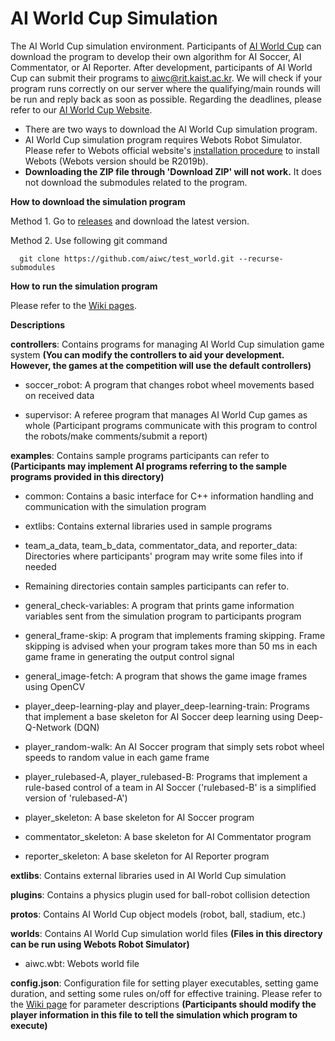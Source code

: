 # AI World Cup Simulation

The AI World Cup simulation environment. Participants of [AI World Cup](http://aiworldcup.org/) can download the program to develop their own algorithm for AI Soccer, AI Commentator, or AI Reporter. After development, participants of AI World Cup can submit their programs to [aiwc@rit.kaist.ac.kr](aiwc@rit.kaist.ac.kr). We will check if your program runs correctly on our server where the qualifying/main rounds will be run and reply back as soon as possible. Regarding the deadlines, please refer to our [AI World Cup Website](http://aiworldcup.org/).

- There are two ways to download the AI World Cup simulation program.
- AI World Cup simulation program requires Webots Robot Simulator. Please refer to Webots official website's [installation procedure](https://www.cyberbotics.com/doc/guide/installation-procedure) to install Webots (Webots version should be R2019b).
- **Downloading the ZIP file through 'Download ZIP' will not work.** It does not download the submodules related to the program.

**How to download the simulation program**

Method 1. Go to [releases](https://github.com/aiwc/test_world/releases) and download the latest version.

Method 2. Use following git command

      git clone https://github.com/aiwc/test_world.git --recurse-submodules

**How to run the simulation program**

Please refer to the [Wiki pages](https://github.com/aiwc/test_world/wiki).

**Descriptions**

**controllers**: Contains programs for managing AI World Cup simulation game system **(You can modify the controllers to aid your development. However, the games at the competition will use the default controllers)**

- soccer_robot: A program that changes robot wheel movements based on received data

- supervisor: A referee program that manages AI World Cup games as whole (Participant programs communicate with this program to control the robots/make comments/submit a report)

**examples**: Contains sample programs participants can refer to **(Participants may implement AI programs referring to the sample programs provided in this directory)**

- common: Contains a basic interface for C++ information handling and communication with the simulation program

- extlibs: Contains external libraries used in sample programs

- team_a_data, team_b_data, commentator_data, and reporter_data: Directories where participants' program may write some files into if needed

- Remaining directories contain samples participants can refer to.

- general_check-variables: A program that prints game information variables sent from the simulation program to participants program

- general_frame-skip: A program that implements framing skipping. Frame skipping is advised when your program takes more than 50 ms in each game frame in generating the output control signal

- general_image-fetch: A program that shows the game image frames using OpenCV

- player_deep-learning-play and player_deep-learning-train: Programs that implement a base skeleton for AI Soccer deep learning using Deep-Q-Network (DQN)

- player_random-walk: An AI Soccer program that simply sets robot wheel speeds to random value in each game frame

- player_rulebased-A, player_rulebased-B: Programs that implement a rule-based control of a team in AI Soccer ('rulebased-B' is a simplified version of 'rulebased-A')

- player_skeleton: A base skeleton for AI Soccer program

- commentator_skeleton: A base skeleton for AI Commentator program

- reporter_skeleton: A base skeleton for AI Reporter program

**extlibs**: Contains external libraries used in AI World Cup simulation

**plugins**: Contains a physics plugin used for ball-robot collision detection

**protos**: Contains AI World Cup object models (robot, ball, stadium, etc.)

**worlds**: Contains AI World Cup simulation world files **(Files in this directory can be run using Webots Robot Simulator)**

- aiwc.wbt: Webots world file

**config.json**: Configuration file for setting player executables, setting game duration, and setting some rules on/off for effective training. Please refer to the [Wiki page](https://github.com/aiwc/test_world/wiki/How-to-use-AI-World-Cup-simulation-program) for parameter descriptions **(Participants should modify the player information in this file to tell the simulation which program to execute)**
